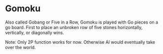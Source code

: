 # Gomoku
Also called Gobang or Five in a Row, Gomoku is played with Go pieces on a go board. First to place
an unbroken row of five stones horizontally, vertically, or diagonally wins.

Note: Only 2P function works for now. Otherwise AI would eventually take over the world.
